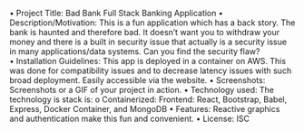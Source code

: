•	Project Title: Bad Bank Full Stack Banking Application
•	Description/Motivation: This is a fun application which has a back story.  The bank is haunted and therefore bad.  It doesn’t want you to withdraw your money and there is a built in security issue that actually is a security issue in many applications/data systems.  Can you find the security flaw?  
•	Installation Guidelines: This app is deployed in a container on AWS.  This was done for compatibility issues and to decrease latency issues with such broad deployment.  Easily accessible via the website.
•	Screenshots: Screenshots or a GIF of your project in action.
•	Technology used: The technology is stack is:
o	Containerized:  Frontend: React, Bootstrap, Babel, Express, Docker Container, and MongoDB
•	Features: Reactive graphics and authentication make this fun and convenient.
•	License: ISC
